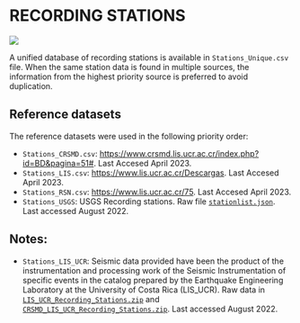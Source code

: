 # RECORDING STATIONS

![](recording_stations.png)

A unified database of recording stations is available in `Stations_Unique.csv` file.
When the same station data is found in multiple sources, the information from the highest priority source is preferred to avoid duplication.


## Reference datasets
The reference datasets were used in the following priority order:

- `Stations_CRSMD.csv`: https://www.crsmd.lis.ucr.ac.cr/index.php?id=BD&pagina=51#. Last Accesed April 2023.
- `Stations_LIS.csv`: https://www.lis.ucr.ac.cr/Descargas. Last Accesed April 2023.
- `Stations_RSN.csv`: https://www.lis.ucr.ac.cr/75. Last Accesed April 2023.  
- `Stations_USGS`: USGS Recording stations. Raw file [`stationlist.json`](https://earthquake.usgs.gov/product/shakemap/usp000gscg/atlas/1594174679352/download/stationlist.json). Last accessed August 2022.

 
## Notes:
- `Stations_LIS_UCR`: Seismic data provided have been the product of the instrumentation and processing work of the Seismic Instrumentation of specific events in the catalog prepared by the Earthquake Engineering Laboratory at the University of Costa Rica (LIS_UCR). Raw data in [`LIS_UCR_Recording_Stations.zip`](https://www.lis.ucr.ac.cr/Descargas) and [`CRSMD_LIS_UCR_Recording_Stations.zip`](https://www.crsmd.lis.ucr.ac.cr/index.php?id=BD&pagina=51#). Last accessed August 2022.
